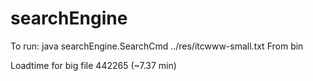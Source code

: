 searchEngine
============

To run: java searchEngine.SearchCmd ../res/itcwww-small.txt
From bin

Loadtime for big file 442265 (~7.37 min)
